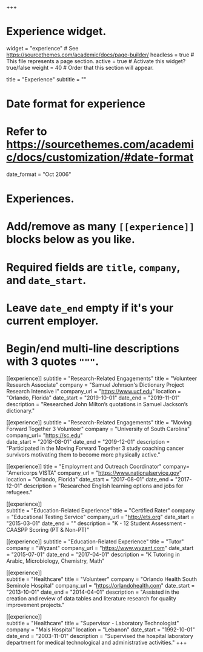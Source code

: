 +++
# Experience widget.
widget = "experience"  # See https://sourcethemes.com/academic/docs/page-builder/
headless = true  # This file represents a page section.
active = true  # Activate this widget? true/false
weight = 40  # Order that this section will appear.

title = "Experience"
subtitle = ""

# Date format for experience
#   Refer to https://sourcethemes.com/academic/docs/customization/#date-format
date_format = "Oct 2006"

# Experiences.
#   Add/remove as many `[[experience]]` blocks below as you like.
#   Required fields are `title`, `company`, and `date_start`.
#   Leave `date_end` empty if it's your current employer.
#   Begin/end multi-line descriptions with 3 quotes `"""`.

[[experience]]
  subtitle = "Research-Related Engagements"
  title = "Volunteer Research Associate"
  company = "Samuel Johnson's Dictionary Project Research Intensive I"
  company_url = "https://www.ucf.edu"
  location = "Orlando, Florida"
  date_start = "2019-10-01"
  date_end = "2019-11-01"
  description = "Researched John Milton’s quotations in Samuel Jackson’s dictionary."

[[experience]]
  subtitle = "Research-Related Engagements"
  title = "Moving Forward Together 3 Volunteer"
  company = "University of South Carolina"
  company_url= "https://sc.edu"   
  date_start = "2018-08-01"
  date_end = "2019-12-01"
  description = "Participated in the Moving Forward Together 3 study coaching cancer survivors motivating them to become more physically active."

[[experience]]
  title = "Employment and Outreach Coordinator"
  company= "Americorps VISTA"
  company_url = "https://www.nationalservice.gov"
  location = "Orlando, Florida"
  date_start = "2017-08-01"
  date_end = "2017-12-01"
  description = "Researched English learning options and jobs for refugees."

[[experience]]  
subtitle = "Education-Related Experience"
  title = "Certified Rater"
  company = "Educational Testing Service"
  company_url = "http://ets.org"
  date_start = "2015-03-01"
  date_end = ""
  description = "K - 12 Student Assessment - CAASPP Scoring (PT & Non-PT)"

[[experience]] 
subtitle = "Education-Related Experience"
  title = "Tutor"
  company = "Wyzant"
  company_url = "https://www.wyzant.com"
  date_start = "2015-07-01"
  date_end = "2017-04-01"
  description = "K Tutoring in Arabic, Microbiology, Chemistry, Math"                                                                         

[[experience]]  
subtitle = "Healthcare"
  title = "Volunteer"
  company = "Orlando Health South Seminole Hospital"
  company_url = "https://orlandohealth.com"
  date_start = "2013-10-01"
  date_end = "2014-04-01"
  description = "Assisted in the creation and review of data tables and literature research for quality improvement projects."

[[experience]]  
subtitle = "Healthcare"
  title = "Supervisor - Laboratory Technologist"
  company = "Mais Hospital"
  location = "Lebanon"
  date_start = "1992-10-01"
  date_end = "2003-11-01"
  description = "Supervised the hospital laboratory department for medical technological and administrative activities."
+++
